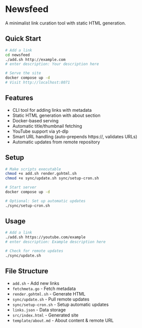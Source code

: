 # Newsfeed

A minimalist link curation tool with static HTML generation.

## Quick Start

```bash
# Add a link
cd newsfeed
./add.sh http://example.com
# enter description: Your description here

# Serve the site
docker compose up -d
# Visit http://localhost:8071
```

## Features
- CLI tool for adding links with metadata
- Static HTML generation with about section
- Docker-based serving
- Automatic title/thumbnail fetching
- YouTube support via yt-dlp
- Smart URL handling (auto-prepends https://, validates URLs)
- Automatic updates from remote repository

## Setup
```bash
# Make scripts executable
chmod +x add.sh render.gohtml.sh
chmod +x sync/update.sh sync/setup-cron.sh

# Start server
docker compose up -d

# Optional: Set up automatic updates
./sync/setup-cron.sh
```

## Usage
```bash
# Add a link
./add.sh https://youtube.com/example
# enter description: Example description here

# Check for remote updates
./sync/update.sh
```

## File Structure
- `add.sh` - Add new links
- `fetchmeta.go` - Fetch metadata
- `render.gohtml.sh` - Generate HTML
- `sync/update.sh` - Pull remote updates
- `sync/setup-cron.sh` - Setup automatic updates
- `links.json` - Data storage
- `src/index.html` - Generated site
- `template/about.md` - About content & remote URL 